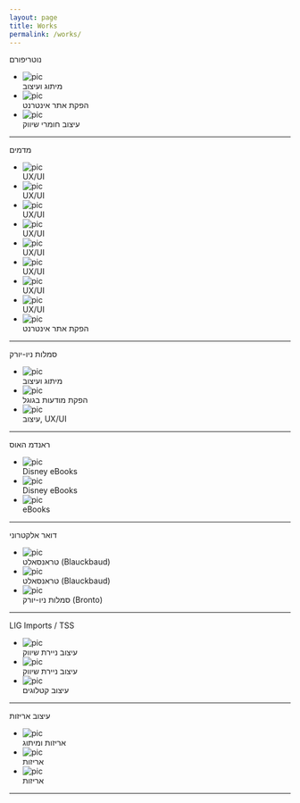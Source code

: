 ```yaml
---
layout: page
title: Works
permalink: /works/
---
```


<div class="pad1em">
	<section><p class="works-title">נוטריפורם</p>
		<ul class="flex-works">
			<li><img src="../images/nutri150px.jpg" class="workex" alt="pic"><br />מיתוג ועיצוב</li>
			<li><img src="../images/nutri250px.jpg" class="workex" alt="pic"><br /> הפקת אתר אינטרנט</li>
			<li><img src="../images/nutri-235px.jpg" class="workex" alt="pic"><br /> עיצוב חומרי שיווק</li>
		</ul>
	</section>
	<hr class="divv" />
	<section><p class="works-title">מדמים</p>
		<ul class="flex-works">
			<li><img src="../images/mdm250px.jpg" class="workex" alt="pic"><br />UX/UI</li>
			<li><img src="../images/mdmD250px.jpg" class="workex" alt="pic"><br />UX/UI</li>
			<li><img src="../images/medmFM462px.jpg" class="workex" alt="pic"><br />UX/UI</li>
			<li><img src="../images/medmG250px.jpg" class="workex" alt="pic"><br />UX/UI</li>
			<li><img src="../images/medmLV424px.jpg" class="workex" alt="pic"><br />UX/UI</li>
			<li><img src="../images/medmP250px.jpg" class="workex" alt="pic"><br />UX/UI</li>
			<li><img src="../images/medmP2250px.jpg" class="workex" alt="pic"><br />UX/UI</li>
			<li><img src="../images/medmPro282px.jpg" class="workex" alt="pic"><br />UX/UI</li>
			<li><img src="../images/medmWEB250px.jpg" class="workex" alt="pic"><br /> הפקת אתר אינטרנט</li>
		</ul>
	</section>
	<hr class="divv" />
	<section><p class="works-title">סמלות ניו-יורק</p>
		<ul class="flex-works">
			<li><img src="../images/nydBl401px.jpg" class="workex" alt="pic"><br />מיתוג ועיצוב</li>
			<li><img src="../images/nydB150px.jpg" class="workex" alt="pic"><br /> הפקת מודעות בגוגל</li>
			<li><img src="../images/nydSD359px.jpg" class="workex" alt="pic"><br /> עיצוב, UX/UI</li>
		</ul>
	</section>
	<hr class="divv" />
	<section><p class="works-title">ראנדמ האוס</p>
		<ul class="flex-works">
			<li><img src="../images/rhBB150px.jpg" class="workex" alt="pic"><br />Disney eBooks</li>
			<li><img src="../images/rhWR150px.jpg" class="workex" alt="pic"><br />Disney eBooks</li>
			<li><img src="../images/rhDS150px.jpg" class="workex" alt="pic"><br />eBooks</li>
		</ul>
	</section>
	<hr class="divv" />
	<section><p class="works-title">דואר אלקטרוני</p>
		<ul class="flex-works">
			<li><img src="../images/eta150px.jpg" class="workex" alt="pic"><br />טראנסאלט (Blauckbaud)</li>
			<li><img src="../images/etaSI150px.jpg" class="workex" alt="pic"><br />טראנסאלט (Blauckbaud)</li>
			<li><img src="../images/enyd150px.jpg" class="workex" alt="pic"><br />סמלות ניו-יורק (Bronto)</li>
		</ul>
	</section>
	<hr class="divv" />
	<section><p class="works-title">LIG Imports / TSS</p>
		<ul class="flex-works">
			<li><img src="../images/lig150px.jpg" class="workex" alt="pic"><br />עיצוב ניירת שיווק</li>
			<li><img src="../images/ligB150px.jpg" class="workex" alt="pic"><br />עיצוב ניירת שיווק</li>
			<li><img src="../images/pub150px.jpg" class="workex" alt="pic"><br />עיצוב קטלוגים</li>
		</ul>
	</section>
	<hr class="divv" />
	<section><p class="works-title">עיצוב אריזות</p>
		<ul class="flex-works">
			<li><img src="../images/lig268px.jpg" class="workex" alt="pic"><br />אריזות ומיתוג</li>
			<li><img src="../images/tss_box300px.jpg" class="workex" alt="pic"><br />אריזות</li>
			<li><img src="../images/ligAm220px.jpg" class="workex" alt="pic"><br />אריזות</li>
		</ul>
	</section>
	<hr class="divv" />


</div>